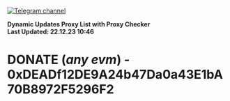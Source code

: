 [![Telegram channel](https://img.shields.io/endpoint?url=https://runkit.io/damiankrawczyk/telegram-badge/branches/master?url=https://t.me/n4z4v0d)](https://t.me/n4z4v0d) 

**Dynamic Updates Proxy List with Proxy Checker**  
**Last Updated: 22.12.23 10:46**

# DONATE (_any evm_) - 0xDEADf12DE9A24b47Da0a43E1bA70B8972F5296F2
